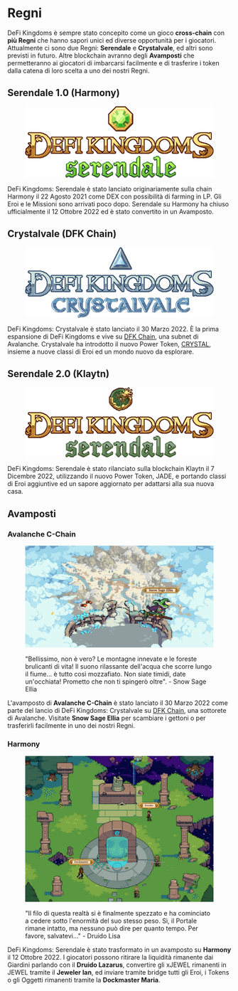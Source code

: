# Regni

DeFi Kingdoms è sempre stato concepito come un gioco **cross-chain** con **più Regni** che hanno sapori unici ed diverse opportunità per i giocatori. Attualmente ci sono due Regni: **Serendale** e **Crystalvale**, ed altri sono previsti in futuro. Altre blockchain avranno degli **Avamposti** che permetteranno ai giocatori di imbarcarsi facilmente e di trasferire i token dalla catena di loro scelta a uno dei nostri Regni.

## Serendale 1.0 (Harmony)

<figure><img src="../.gitbook/assets/image (8) (3).png" alt=""><figcaption></figcaption></figure>

DeFi Kingdoms: Serendale è stato lanciato originariamente sulla chain Harmony il 22 Agosto 2021 come DEX con possibilità di farming in  LP. Gli Eroi e le Missioni sono arrivati poco dopo. Serendale su Harmony ha chiuso ufficialmente il 12 Ottobre 2022 ed è stato convertito in un Avamposto.

## Crystalvale (DFK Chain)

<figure><img src="../.gitbook/assets/image (2) (1) (2).png" alt=""><figcaption></figcaption></figure>

DeFi Kingdoms: Crystalvale è stato lanciato il 30 Marzo 2022. È la prima espansione di DeFi Kingdoms e vive su [DFK Chain](defi-kingdoms-blockchain.md), una subnet di Avalanche. Crystalvale ha introdotto il nuovo Power Token, [CRYSTAL](i-token-del-potere/crystal-token.md), insieme a nuove classi di Eroi ed un mondo nuovo da esplorare.

## Serendale 2.0 (Klaytn)

<figure><img src="../.gitbook/assets/image (1) (3).png" alt=""><figcaption></figcaption></figure>

DeFi Kingdoms: Serendale è stato rilanciato sulla blockchain Klaytn il 7 Dicembre 2022, utilizzando il nuovo Power Token, JADE, e portando classi di Eroi aggiuntive ed un sapore aggiornato per adattarsi alla sua nuova casa.

## Avamposti

### Avalanche C-Chain

<figure><img src="../.gitbook/assets/image (14) (1).png" alt=""><figcaption><p>"Bellissimo, non è vero? Le montagne innevate e le foreste brulicanti di vita! Il suono rilassante dell'acqua che scorre lungo il fiume... è tutto così mozzafiato. Non siate timidi, date un'occhiata! Prometto che non ti spingerò oltre". - Snow Sage Ellia</p></figcaption></figure>

L'avamposto di **Avalanche C-Chain** è stato lanciato il 30 Marzo 2022 come parte del lancio di DeFi Kingdoms: Crystalvale su [DFK Chain](defi-kingdoms-blockchain.md), una sottorete di Avalanche. Visitate **Snow Sage Ellia** per scambiare i gettoni o per trasferirli facilmente in uno dei nostri Regni.

### Harmony

<figure><img src="../.gitbook/assets/image (1) (5).png" alt=""><figcaption><p>"Il filo di questa realtà si è finalmente spezzato e ha cominciato a cedere sotto l'enormità del suo stesso peso. Sì, il Portale rimane intatto, ma nessuno può dire per quanto tempo. Per favore, salvatevi..." - Druido Lisa</p></figcaption></figure>

DeFi Kingdoms: Serendale è stato trasformato in un avamposto su **Harmony** il 12 Ottobre 2022. I giocatori possono ritirare la liquidità rimanente dai Giardini parlando con il **Druido Lazarus**, convertire gli xJEWEL rimanenti in JEWEL tramite il **Jeweler Ian**, ed inviare tramite bridge tutti gli Eroi, i Tokens o gli Oggetti rimanenti tramite la **Dockmaster Maria**.
